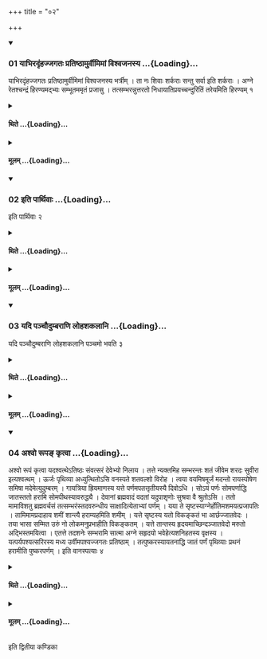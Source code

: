 +++
title = "०२"

+++

<div class="js_include" includetitle="true" newlevelforh1="3" unfilled url="/vedAH_yajuH/taittirIyam/sUtram/ApastambaH/shrautam/vishvAsa-prastutiH/05/02/01_yAbhiradRMhajjagataH_pratiShThAmurvImimAM_vishvajanasya.md">
<details open><summary><h3>01 याभिरदृंहज्जगतः प्रतिष्ठामुर्वीमिमां विश्वजनस्य ...{Loading}...</h3></summary>

याभिरदृंहज्जगतः प्रतिष्ठामुर्वीमिमां विश्वजनस्य भर्त्रीम् । ता नः शिवाः शर्कराः सन्तु सर्वा इति शर्कराः । अग्ने रेतश्चन्द्रं हिरण्यमद्भ्यः सम्भूतममृतं प्रजासु । तत्सम्भरन्नुत्तरतो निधायातिप्रयच्चन्दुरितिं तरेयमिति हिरण्यम् १
</details>
</div>
<div class="js_include collapsed" newlevelforh1="4" title="थिते" unfilled url="/vedAH_yajuH/taittirIyam/sUtram/ApastambaH/shrautam/thite/05/02/01_yAbhiradRMhajjagataH_pratiShThAmurvImimAM_vishvajanasya.md">
<details><summary><h4>थिते ...{Loading}...</h4></summary>

याभिरदृंहज्जगतः प्रतिष्ठामुर्वीमिमां विश्वजनस्य भर्त्रीम् । ता नः शिवाः शर्कराः सन्तु सर्वा इति शर्कराः । अग्ने रेतश्चन्द्रं हिरण्यमद्भ्यः सम्भूतममृतं प्रजासु । तत्सम्भरन्नुत्तरतो निधायातिप्रयच्चन्दुरितिं तरेयमिति हिरण्यम् १
</details>
</div>
<div class="js_include collapsed" newlevelforh1="4" title="मूलम्" unfilled url="/vedAH_yajuH/taittirIyam/sUtram/ApastambaH/shrautam/mUlam/05/02/01_yAbhiradRMhajjagataH_pratiShThAmurvImimAM_vishvajanasya.md">
<details><summary><h4>मूलम् ...{Loading}...</h4></summary>

याभिरदृंहज्जगतः प्रतिष्ठामुर्वीमिमां विश्वजनस्य भर्त्रीम् । ता नः शिवाः शर्कराः सन्तु सर्वा इति शर्कराः । अग्ने रेतश्चन्द्रं हिरण्यमद्भ्यः सम्भूतममृतं प्रजासु । तत्सम्भरन्नुत्तरतो निधायातिप्रयच्चन्दुरितिं तरेयमिति हिरण्यम् १
</details>
</div>
<div class="js_include" includetitle="true" newlevelforh1="3" unfilled url="/vedAH_yajuH/taittirIyam/sUtram/ApastambaH/shrautam/vishvAsa-prastutiH/05/02/02_iti_pArthivAH.md">
<details open><summary><h3>02 इति पार्थिवाः ...{Loading}...</h3></summary>

इति पार्थिवाः २
</details>
</div>
<div class="js_include collapsed" newlevelforh1="4" title="थिते" unfilled url="/vedAH_yajuH/taittirIyam/sUtram/ApastambaH/shrautam/thite/05/02/02_iti_pArthivAH.md">
<details><summary><h4>थिते ...{Loading}...</h4></summary>

इति पार्थिवाः २
</details>
</div>
<div class="js_include collapsed" newlevelforh1="4" title="मूलम्" unfilled url="/vedAH_yajuH/taittirIyam/sUtram/ApastambaH/shrautam/mUlam/05/02/02_iti_pArthivAH.md">
<details><summary><h4>मूलम् ...{Loading}...</h4></summary>

इति पार्थिवाः २
</details>
</div>
<div class="js_include" includetitle="true" newlevelforh1="3" unfilled url="/vedAH_yajuH/taittirIyam/sUtram/ApastambaH/shrautam/vishvAsa-prastutiH/05/02/03_yadi_panchaudumbarANi_lohashakalAni.md">
<details open><summary><h3>03 यदि पञ्चौदुम्बराणि लोहशकलानि ...{Loading}...</h3></summary>

यदि पञ्चौदुम्बराणि लोहशकलानि पञ्चमो भवति ३
</details>
</div>
<div class="js_include collapsed" newlevelforh1="4" title="थिते" unfilled url="/vedAH_yajuH/taittirIyam/sUtram/ApastambaH/shrautam/thite/05/02/03_yadi_panchaudumbarANi_lohashakalAni.md">
<details><summary><h4>थिते ...{Loading}...</h4></summary>

यदि पञ्चौदुम्बराणि लोहशकलानि पञ्चमो भवति ३
</details>
</div>
<div class="js_include collapsed" newlevelforh1="4" title="मूलम्" unfilled url="/vedAH_yajuH/taittirIyam/sUtram/ApastambaH/shrautam/mUlam/05/02/03_yadi_panchaudumbarANi_lohashakalAni.md">
<details><summary><h4>मूलम् ...{Loading}...</h4></summary>

यदि पञ्चौदुम्बराणि लोहशकलानि पञ्चमो भवति ३
</details>
</div>
<div class="js_include" includetitle="true" newlevelforh1="3" unfilled url="/vedAH_yajuH/taittirIyam/sUtram/ApastambaH/shrautam/vishvAsa-prastutiH/05/02/04_ashvo_rUpa~N_kRtvA.md">
<details open><summary><h3>04 अश्वो रूपङ् कृत्वा ...{Loading}...</h3></summary>

अश्वो रूपं कृत्वा यदश्वत्थेऽतिष्ठः संवत्सरं देवेभ्यो निलाय । तत्ते न्यक्तमिह सम्भरन्तः शतं जीवेम शरदः सुवीरा इत्यश्वत्थम् । ऊर्जः पृथिव्या अध्युत्थितोऽसि वनस्पते शतवल्शो विरोह । त्वया वयमिषमूर्जं मदन्तो रायस्पोषेण समिषा मदेमेत्युदुम्बरम् । गायत्रिया ह्रियमाणस्य यत्ते पर्णमपतत्तृतीयस्यै दिवोऽधि । सोऽयं पर्णः सोमपर्णाद्धि जातस्ततो हरामि सोमपीथस्यावरुद्ध्यै । देवानां ब्रह्मवादं वदतां यदुपाशृणोः सुश्रवा वै श्रुतोऽसि । ततो मामाविशतु ब्रह्मवर्चसं तत्सम्भरंस्तदवरुन्धीय साक्षादित्येताभ्यां पर्णम् । यया ते सृष्टस्याग्नेर्होतिमशमयत्प्रजापतिः । तामिमामप्रदाहाय शमीं शान्त्यै हराम्यहमिति शमीम् । यत्ते सृष्टस्य यतो विकङ्कतं भा आर्छज्जातवेदः । तया भासा सम्मित उरुं नो लोकमनुप्रभाहीति विकङ्कतम् । यत्ते तान्तस्य हृदयमाच्छिन्दञ्जातवेदो मरुतो अद्भिस्तमयित्वा । एतत्ते तदशनेः सम्भरामि सात्मा अग्ने सहृदयो भवेहेत्यशनिहतस्य वृक्षस्य । यत्पर्यपश्यत्सरिरस्य मध्य उर्वीमपश्यज्जगतः प्रतिष्ठाम् । तत्पुष्करस्यायतनाद्धि जातं पर्णं पृथिव्याः प्रथनं हरामीति पुष्करपर्णम् । इति वानस्पत्याः ४
</details>
</div>
<div class="js_include collapsed" newlevelforh1="4" title="थिते" unfilled url="/vedAH_yajuH/taittirIyam/sUtram/ApastambaH/shrautam/thite/05/02/04_ashvo_rUpa~N_kRtvA.md">
<details><summary><h4>थिते ...{Loading}...</h4></summary>

अश्वो रूपं कृत्वा यदश्वत्थेऽतिष्ठः संवत्सरं देवेभ्यो निलाय । तत्ते न्यक्तमिह सम्भरन्तः शतं जीवेम शरदः सुवीरा इत्यश्वत्थम् । ऊर्जः पृथिव्या अध्युत्थितोऽसि वनस्पते शतवल्शो विरोह । त्वया वयमिषमूर्जं मदन्तो रायस्पोषेण समिषा मदेमेत्युदुम्बरम् । गायत्रिया ह्रियमाणस्य यत्ते पर्णमपतत्तृतीयस्यै दिवोऽधि । सोऽयं पर्णः सोमपर्णाद्धि जातस्ततो हरामि सोमपीथस्यावरुद्ध्यै । देवानां ब्रह्मवादं वदतां यदुपाशृणोः सुश्रवा वै श्रुतोऽसि । ततो मामाविशतु ब्रह्मवर्चसं तत्सम्भरंस्तदवरुन्धीय साक्षादित्येताभ्यां पर्णम् । यया ते सृष्टस्याग्नेर्होतिमशमयत्प्रजापतिः । तामिमामप्रदाहाय शमीं शान्त्यै हराम्यहमिति शमीम् । यत्ते सृष्टस्य यतो विकङ्कतं भा आर्छज्जातवेदः । तया भासा सम्मित उरुं नो लोकमनुप्रभाहीति विकङ्कतम् । यत्ते तान्तस्य हृदयमाच्छिन्दञ्जातवेदो मरुतो अद्भिस्तमयित्वा । एतत्ते तदशनेः सम्भरामि सात्मा अग्ने सहृदयो भवेहेत्यशनिहतस्य वृक्षस्य । यत्पर्यपश्यत्सरिरस्य मध्य उर्वीमपश्यज्जगतः प्रतिष्ठाम् । तत्पुष्करस्यायतनाद्धि जातं पर्णं पृथिव्याः प्रथनं हरामीति पुष्करपर्णम् । इति वानस्पत्याः ४
</details>
</div>
<div class="js_include collapsed" newlevelforh1="4" title="मूलम्" unfilled url="/vedAH_yajuH/taittirIyam/sUtram/ApastambaH/shrautam/mUlam/05/02/04_ashvo_rUpa~N_kRtvA.md">
<details><summary><h4>मूलम् ...{Loading}...</h4></summary>

अश्वो रूपं कृत्वा यदश्वत्थेऽतिष्ठः संवत्सरं देवेभ्यो निलाय । तत्ते न्यक्तमिह सम्भरन्तः शतं जीवेम शरदः सुवीरा इत्यश्वत्थम् । ऊर्जः पृथिव्या अध्युत्थितोऽसि वनस्पते शतवल्शो विरोह । त्वया वयमिषमूर्जं मदन्तो रायस्पोषेण समिषा मदेमेत्युदुम्बरम् । गायत्रिया ह्रियमाणस्य यत्ते पर्णमपतत्तृतीयस्यै दिवोऽधि । सोऽयं पर्णः सोमपर्णाद्धि जातस्ततो हरामि सोमपीथस्यावरुद्ध्यै । देवानां ब्रह्मवादं वदतां यदुपाशृणोः सुश्रवा वै श्रुतोऽसि । ततो मामाविशतु ब्रह्मवर्चसं तत्सम्भरंस्तदवरुन्धीय साक्षादित्येताभ्यां पर्णम् । यया ते सृष्टस्याग्नेर्होतिमशमयत्प्रजापतिः । तामिमामप्रदाहाय शमीं शान्त्यै हराम्यहमिति शमीम् । यत्ते सृष्टस्य यतो विकङ्कतं भा आर्छज्जातवेदः । तया भासा सम्मित उरुं नो लोकमनुप्रभाहीति विकङ्कतम् । यत्ते तान्तस्य हृदयमाच्छिन्दञ्जातवेदो मरुतो अद्भिस्तमयित्वा । एतत्ते तदशनेः सम्भरामि सात्मा अग्ने सहृदयो भवेहेत्यशनिहतस्य वृक्षस्य । यत्पर्यपश्यत्सरिरस्य मध्य उर्वीमपश्यज्जगतः प्रतिष्ठाम् । तत्पुष्करस्यायतनाद्धि जातं पर्णं पृथिव्याः प्रथनं हरामीति पुष्करपर्णम् । इति वानस्पत्याः ४
</details>
</div>

  
इति द्वितीया कण्डिका 

